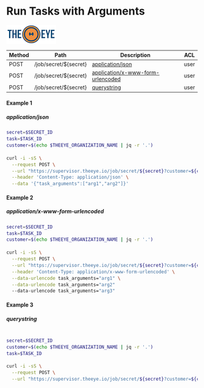 # Run Tasks with Arguments

[![theeye.io](../../images/logo-theeye-theOeye-logo2.png)](https://theeye.io/en/index.html)

| Method | Path | Description | ACL |
| ----- | ----- | ----- | ----- |
| POST  | /job/secret/${secret} | [application/json](#example-1) | user |
| POST  | /job/secret/${secret} | [application/x-www-form-urlencoded](#example-2) | user |
| POST  | /job/secret/${secret} | [querystring](#example-3) | user |


#### Example 1
##### application/json

```bash
secret=$SECRET_ID
task=$TASK_ID
customer=$(echo $THEEYE_ORGANIZATION_NAME | jq -r '.')

curl -i -sS \
  --request POST \
  --url "https://supervisor.theeye.io/job/secret/${secret}?customer=${customer}&task=${task}" \
  --header 'Content-Type: application/json' \
  --data '{"task_arguments":["arg1","arg2"]}'

```
#### Example 2
##### application/x-www-form-urlencoded

```bash
secret=$SECRET_ID
task=$TASK_ID
customer=$(echo $THEEYE_ORGANIZATION_NAME | jq -r '.')

curl -i -sS \
  --request POST \
  --url "https://supervisor.theeye.io/job/secret/${secret}?customer=${customer}&task=${task}" \
  --header 'Content-Type: application/x-www-form-urlencoded' \
  --data-urlencode task_arguments="arg1" \
  --data-urlencode task_arguments="arg2"
  --data-urlencode task_arguments="arg3"

```
#### Example 3
##### querystring 

```bash

secret=$SECRET_ID
customer=$(echo $THEEYE_ORGANIZATION_NAME | jq -r '.')
task=$TASK_ID

curl -i -sS \
  --request POST \
  --url "https://supervisor.theeye.io/job/secret/${secret}?customer=${customer}&task=${task}&task_arguments\[\]=arg1&task_arguments\[\]=arg2"

```

